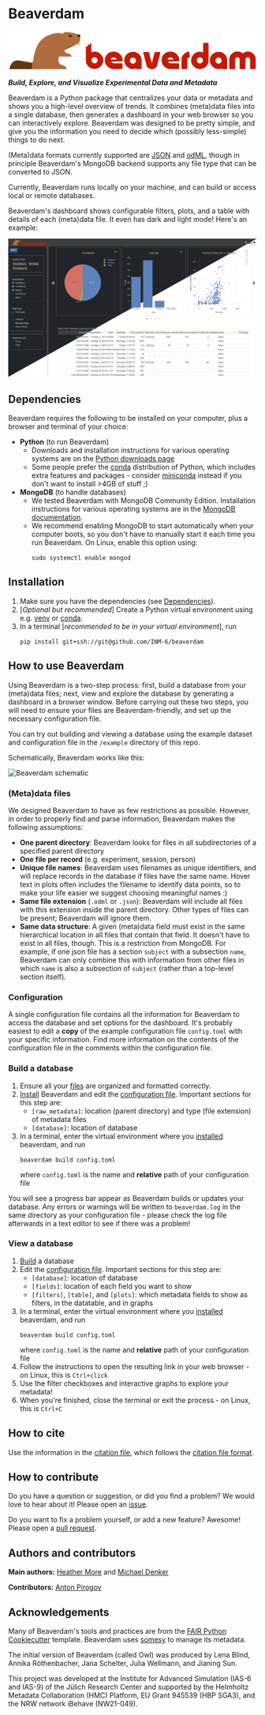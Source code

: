 # Beaverdam

![Beaverdam logo](/src/beaverdam/viewer/_assets/beaverdam-logo_long.png)

***Build, Explore, and Visualize Experimental Data and Metadata***

Beaverdam is a Python package that centralizes your data or metadata and shows you a high-level overview of trends.  It combines (meta)data files into a single database, then generates a dashboard in your web browser so you can interactively explore.  Beaverdam was designed to be pretty simple, and give you the information you need to decide which (possibly less-simple) things to do next.

(Meta)data formats currently supported are [JSON](https://www.json.org) and [odML](https://g-node.github.io/python-odml), though in principle Beaverdam's MongoDB backend supports any file type that can be converted to JSON.

Currently, Beaverdam runs locally on your machine, and can build or access local or remote databases.

Beaverdam's dashboard shows configurable filters, plots, and a table with details of each (meta)data file.  It even has dark and light mode!  Here's an example:

![Beaverdam screenshot](/img/2024-04-12_dark-light.png)

## Dependencies

Beaverdam requires the following to be installed on your computer, plus a browser and terminal of your choice:

- **Python** (to run Beaverdam)
  - Downloads and installation instructions for various operating systems are on the [Python downloads page](https://www.python.org/downloads/)
  - Some people prefer the [conda](https://www.anaconda.com/download/) distribution of Python, which includes extra features and packages - consider [miniconda](https://docs.anaconda.com/free/miniconda/index.html) instead if you don't want to install >4GB of stuff ;)
- **MongoDB** (to handle databases)
  - We tested Beaverdam with MongoDB Community Edition.  Installation instructions for various operating systems are in the [MongoDB documentation](https://www.mongodb.com/docs/manual/tutorial/).
  - We recommend enabling MongoDB to start automatically when your computer boots, so you don't have to manually start it each time you run Beaverdam.  On Linux, enable this option using:
    ```
    sudo systemctl enable mongod
    ```

## Installation

1. Make sure you have the dependencies (see [Dependencies](#dependencies)).
1. [*Optional but recommended*] Create a Python virtual environment using e.g. [venv](https://docs.python.org/3/library/venv.html) or [conda](https://docs.conda.io/projects/conda/en/latest/user-guide/tasks/manage-environments.html).
1. In a terminal [*recommended to be in your virtual environment*], run
    ```
    pip install git+ssh://git@github.com/INM-6/beaverdam
    ```

## How to use Beaverdam

Using Beaverdam is a two-step process:  first, build a database from your (meta)data files; next, view and explore the database by generating a dashboard in a browser window.  Before carrying out these two steps, you will need to ensure your files are Beaverdam-friendly, and set up the necessary configuration file.

You can try out building and viewing a database using the example dataset and configuration file in the `/example` directory of this repo.

Schematically, Beaverdam works like this:

![Beaverdam schematic](/img/beaverdam_flowchart.png)

### (Meta)data files

We designed Beaverdam to have as few restrictions as possible.  However, in order to properly find and parse information, Beaverdam makes the following assumptions:

- **One parent directory**:  Beaverdam looks for files in all subdirectories of a specified parent directory
- **One file per record** (e.g. experiment, session, person)
- **Unique file names**:  Beaverdam uses filenames as unique identifiers, and will replace records in the database if files have the same name.  Hover text in plots often includes the filename to identify data points, so to make your life easier we suggest choosing meaningful names :)
- **Same file extension** (`.odml` or `.json`):  Beaverdam will include all files with this extension inside the parent directory.  Other types of files can be present; Beaverdam will ignore them.
- **Same data structure**:  A given (meta)data field must exist in the same hierarchical location in all files that contain that field.  It doesn't have to exist in all files, though.  This is a restriction from MongoDB.  For example, if one json file has a section `subject` with a subsection `name`, Beaverdam can only combine this with information from other files in which `name` is also a subsection of `subject` (rather than a top-level section itself).

### Configuration

A single configuration file contains all the information for Beaverdam to access the database and set options for the dashboard.  It's probably easiest to edit a **copy** of the example configuration file `config.toml` with your specific information.  Find more information on the contents of the configuration file in the comments within the configuration file.

### Build a database

1. Ensure all your [files](#metadata-files) are organized and formatted correctly.
1. [Install](#installation) Beaverdam and edit the [configuration file](#configuration).  Important sections for this step are:
   - `[raw_metadata]`:  location (parent directory) and type (file extension) of metadata files
   - `[database]`:  location of database
1. In a terminal, enter the virtual environment where you [installed](#installation) beaverdam, and run
    ```
    beaverdam build config.toml
    ```
    where `config.toml` is the name and **relative** path of your configuration file

You will see a progress bar appear as Beaverdam builds or updates your database.  Any errors or warnings will be written to `beaverdam.log` in the same directory as your configuration file - please check the log file afterwards in a text editor to see if there was a problem!

### View a database

1. [Build](#build-a-database) a database
1. Edit the [configuration file](#configuration).  Important sections for this step are:
   - `[database]`:  location of database
   - `[fields]`:  location of each field you want to show
   - `[filters]`, `[table]`, and `[plots]`:  which metadata fields to show as filters, in the datatable, and in graphs
1. In a terminal, enter the virtual environment where you [installed](#installation) beaverdam, and run
    ```
    beaverdam build config.toml
    ```
    where `config.toml` is the name and **relative** path of your configuration file
1. Follow the instructions to open the resulting link in your web browser - on Linux, this is `Ctrl+click`
1. Use the filter checkboxes and interactive graphs to explore your metadata!
1. When you're finished, close the terminal or exit the process - on Linux, this is `Ctrl+C`

## How to cite

Use the information in the [citation file](https://github.com/INM-6/beaverdam/blob/documentation/CITATION.cff), which follows the [citation file format](https://citation-file-format.github.io).

## How to contribute

Do you have a question or suggestion, or did you find a problem?  We would love to hear about it!  Please open an [issue](https://github.com/INM-6/beaverdam/issues).

Do you want to fix a problem yourself, or add a new feature?  Awesome!  Please open a [pull request](https://github.com/INM-6/beaverdam/pulls).

## Authors and contributors

**Main authors:**  [Heather More](https://github.com/hlmore) and [Michael Denker](https://github.com/mdenker)

**Contributors:**  [Anton Pirogov](https://github.com/apirogov)

## Acknowledgements

Many of Beaverdam's tools and practices are from the [FAIR Python Cookiecutter](https://github.com/Materials-Data-Science-and-Informatics/fair-python-cookiecutter) template.  Beaverdam uses [somesy](https://github.com/Materials-Data-Science-and-Informatics/somesy) to manage its metadata.

The initial version of Beaverdam (called Owl) was produced by Lena Blind, Annika Röthenbacher, Jana Schelter, Julia Wellmann, and Jianing Sun.

This project was developed at the Institute for Advanced Simulation (IAS-6 and IAS-9) of the Jülich Research Center and supported by the Helmholtz Metadata Collaboration (HMC) Platform, EU Grant 945539 (HBP SGA3), and the NRW network iBehave (NW21-049).

